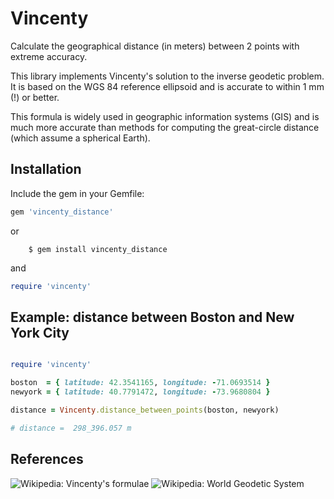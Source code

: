 # Vincenty

Calculate the geographical distance (in meters) between 2 points
with extreme accuracy.

This library implements Vincenty's solution to the inverse geodetic problem. It
is based on the WGS 84 reference ellipsoid and is accurate to within 1 mm (!) or
better.

This formula is widely used in geographic information systems (GIS) and is much
more accurate than methods for computing the great-circle distance (which assume
a spherical Earth).

## Installation

Include the gem in your Gemfile:

```ruby
gem 'vincenty_distance'
```

or

        $ gem install vincenty_distance

and 

```ruby
require 'vincenty'
```

## Example: distance between Boston and New York City

```ruby

require 'vincenty'

boston  = { latitude: 42.3541165, longitude: -71.0693514 }
newyork = { latitude: 40.7791472, longitude: -73.9680804 }

distance = Vincenty.distance_between_points(boston, newyork)

# distance =  298_396.057 m
```

## References

![Wikipedia: Vincenty's formulae](https://en.wikipedia.org/wiki/Vincenty's_formulae)
![Wikipedia: World Geodetic System](https://en.wikipedia.org/wiki/World_Geodetic_System)
